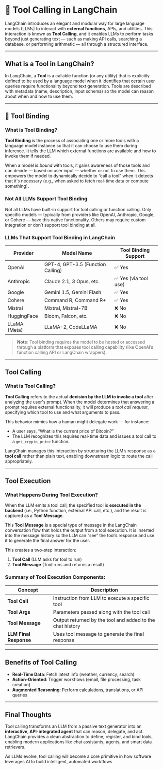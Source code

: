 # 🔧 Tool Calling in LangChain

LangChain introduces an elegant and modular way for large language models (LLMs) to interact with **external functions**, APIs, and utilities. This interaction is known as **Tool Calling**, and it enables LLMs to perform tasks beyond just generating text — such as making API calls, searching a database, or performing arithmetic — all through a structured interface.

---

## What is a Tool in LangChain?

In LangChain, a **Tool** is a callable function (or any utility) that is explicitly defined to be used by a language model when it identifies that certain user queries require functionality beyond text generation. Tools are described with metadata (name, description, input schema) so the model can reason about when and how to use them.

---

## 🔗 Tool Binding

### What is Tool Binding?

**Tool Binding** is the process of associating one or more tools with a language model instance so that it can choose to use them during inference. It tells the LLM which external functions are available and how to invoke them if needed.

When a model is *bound* with tools, it gains awareness of those tools and can decide — based on user input — whether or not to use them. This empowers the model to dynamically decide to “call a tool” when it detects that it's necessary (e.g., when asked to fetch real-time data or compute something).

### Not All LLMs Support Tool Binding

Not all LLMs have built-in support for tool calling or function calling. Only specific models — typically from providers like OpenAI, Anthropic, Google, or Cohere — have this native functionality. Others may require custom integration or don’t support tool binding at all.

### LLMs That Support Tool Binding in LangChain

| Provider       | Model Name                   | Tool Binding Support |
|----------------|------------------------------|----------------------|
| OpenAI         | GPT-4, GPT-3.5 (Function Calling) | ✅ Yes           |
| Anthropic      | Claude 2.1, 3 Opus, etc.      | ✅ Yes (via tool use)|
| Google         | Gemini 1.5, Gemini Flash      | ✅ Yes               |
| Cohere         | Command R, Command R+         | ✅ Yes               |
| Mistral        | Mixtral, Mistral-7B           | ❌ No                |
| HuggingFace    | Bloom, Falcon, etc.           | ❌ No                |
| LLaMA (Meta)   | LLaMA-2, CodeLLaMA            | ❌ No                |

> **Note**: Tool binding requires the model to be hosted or accessed through a platform that exposes tool calling capability (like OpenAI’s function calling API or LangChain wrappers).

---

## Tool Calling

### What is Tool Calling?

**Tool Calling** refers to the actual **decision by the LLM to invoke a tool** after analyzing the user's prompt. When the model determines that answering a prompt requires external functionality, it will produce a *tool call request*, specifying which tool to use and what arguments to pass.

This behavior mimics how a human might delegate work — for instance:
- A user says, “What is the current price of Bitcoin?”
- The LLM recognizes this requires real-time data and issues a tool call to a `get_crypto_price` function.

LangChain manages this interaction by structuring the LLM’s response as a **tool call** rather than plain text, enabling downstream logic to route the call appropriately.

---

## Tool Execution

### What Happens During Tool Execution?

When the LLM emits a tool call, the specified tool is **executed in the backend** (i.e., Python function, external API call, etc.), and the result is captured as a **Tool Message**.

This **Tool Message** is a special type of message in the LangChain conversation flow that holds the output from a tool execution. It is inserted into the message history so the LLM can “see” the tool’s response and use it to generate the final answer for the user.

This creates a two-step interaction:
1. **Tool Call** (LLM asks for tool to run)
2. **Tool Message** (Tool runs and returns a result)

### Summary of Tool Execution Components:

| Concept          | Description                                                      |
|------------------|------------------------------------------------------------------|
| **Tool Call**     | Instruction from LLM to execute a specific tool                 |
| **Tool Args**     | Parameters passed along with the tool call                      |
| **Tool Message**  | Output returned by the tool and added to the chat history       |
| **LLM Final Response** | Uses tool message to generate the final response          |

---

## Benefits of Tool Calling

- **Real-Time Data**: Fetch latest info (weather, currency, search)
- **Action-Oriented**: Trigger workflows (email, file processing, task creation)
- **Augmented Reasoning**: Perform calculations, translations, or API queries

---

## Final Thoughts

Tool calling transforms an LLM from a passive text generator into an **interactive, API-integrated agent** that can reason, delegate, and act. LangChain provides a clean abstraction to define, register, and bind tools, enabling modern applications like chat assistants, agents, and smart data retrievers.

As LLMs evolve, tool calling will become a core primitive in how software leverages AI to build intelligent, automated workflows.
